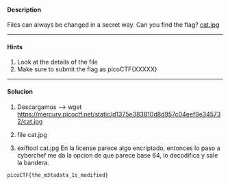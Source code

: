 
#### Description
Files can always be changed in a secret way. Can you find the flag? [cat.jpg](https://mercury.picoctf.net/static/b4d62f6e431dc8e563309ea8c33a06b3/cat.jpg)

---
#### Hints
1. Look at the details of the file
2. Make sure to submit the flag as picoCTF{XXXXX}
---
#### Solucion
1. Descargamos --> wget https://mercury.picoctf.net/static/d1375e383810d8d957c04eef9e345732/cat.jpg

2. file cat.jpg  
3. exiftool cat.jpg
En la license parece algo encriptado, entonces lo paso a cyberchef me da la opcion de que parece base 64, lo decodifica y sale la bandera.
```
picoCTF{the_m3tadata_1s_modified}
```
